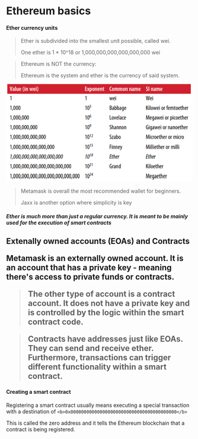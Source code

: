# Ethereum basics

<h4>Ether currency units</h4>

> Ether is subdivided into the smallest unit possible, called wei. 
>
> One ether is 1 * 10^18 or 1,000,000,000,000,000,000 wei

> Ethereum is NOT the currency:
>
> Ethereum is the system and ether is the currency of said system.

![1678309920457](image/Chapter2-Ethereumbasics/1678309920457.png)

> Metamask is overall the most recommended wallet for beginners.
>
> Jaxx is another option where simplicity is key

<h5>Ether is much more than just a regular currency. It is meant to be mainly used for the execution of smart contracts </h5>

<h2>Extenally owned accounts (EOAs) and Contracts

Metamask is an externally owned account. It is an account that has a private key - meaning there's access to private funds or contracts. 

> The other type of account is a contract account. It does not have a private key and is controlled by the logic within the smart contract code.

> Contracts have addresses just like EOAs. They can send and receive ether. Furthermore, transactions can trigger different functionality within a smart contract.

<h4> Creating a smart contract </h4>

Registering a smart contract usually means executing a special transaction with a destination of `<b>0x0000000000000000000000000000000000000000</b>`

This is called the zero address and it tells the Ethereum blockchain that a contract is being registered.
